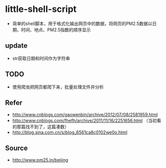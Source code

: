 # little-shell-script
+ 简单的shell脚本，用于格式化输出网页中的数据，将网页的PM2.5数据以日期、时间、地点、PM2.5指数的顺序显示
## update
* str获取日期和时间作为字符串
## TODO
* 使用爬虫把网页都爬下来，批量处理文件并分析
## Refer
* http://www.cnblogs.com/gaowenbin/archive/2012/07/08/2581959.html
* http://www.cnblogs.com/fhefh/archive/2011/11/16/2251656.html （当初看的那篇找不到了，这篇凑数）
* http://blog.sina.com.cn/s/blog_6561ca8c0102we0o.html
## Source
* http://www.pm25.in/beijing
